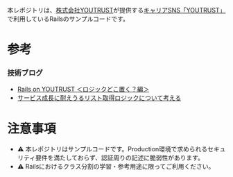 本レポジトリは、[株式会社YOUTRUST](https://youtrust.co.jp/)が提供する[キャリアSNS「YOUTRUST」](https://youtrust.jp/)で利用しているRailsのサンプルコードです。

# 参考

### 技術ブログ
* [Rails on YOUTRUST ＜ロジックどこ置く？編＞](https://tech.youtrust.co.jp/entry/rails-on-youtrust-class-division)
* [サービス成長に耐えうるリスト取得ロジックについて考える](https://tech.youtrust.co.jp/entry/thinking-about-scaleable-listing-logic)

# 注意事項
* :warning: 本レポジトリはサンプルコードです。Production環境で求められるセキュリティ要件を満たしておらず、認証周りの記述に脆弱性があります。
* :warning: Railsにおけるクラス分割の学習・参考用途に限ってご利用ください。
